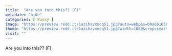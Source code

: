 ```yaml
---
title:  "Are you into this?? (F)"
metadate: "hide"
categories: [ Pussy ]
image: "https://preview.redd.it/1azihavxmcq51.jpg?auto=webp&s=b9a6b16504d2941e2a5343a384aefc413bc8c349"
thumb: "https://preview.redd.it/1azihavxmcq51.jpg?width=1080&crop=smart&auto=webp&s=c890fe069f54cab505b4a1e599b32b6ab9564a37"
visit: ""
---
```

Are you into this?? (F)

